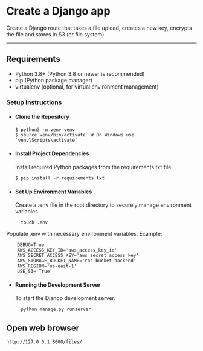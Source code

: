 # Create a Django app

Create a Django route that takes a file upload, creates a new key, encrypts the file and stores in S3 (or file system)

---
## Requirements

- Python 3.8+ (Python 3.8 or newer is recommended)
- pip (Python package manager)
- virtualenv (optional, for virtual environment management)

### Setup Instructions
- #### Clone the Repository

      $ python3 -m venv venv
      $ source venv/bin/activate  # On Windows use `venv\Scripts\activate`

- #### Install Project Dependencies

  Install required Python packages from the requirements.txt file.

      $ pip install -r requirements.txt

- #### Set Up Environment Variables

  Create a .env file in the root directory to securely manage environment variables.

        touch .env

 Populate .env with necessary environment variables. Example:

        DEBUG=True
        AWS_ACCESS_KEY_ID='aws_access_key_id'
        AWS_SECRET_ACCESS_KEY='aws_secret_access_key'
        AWS_STORAGE_BUCKET_NAME='rns-bucket-backend'
        AWS_REGION='us-east-1'
        USE_S3='True'

- #### Running the Development Server

    To start the Django development server:

        python manage.py runserver

## Open web browser
    http://127.0.0.1:8000/files/

